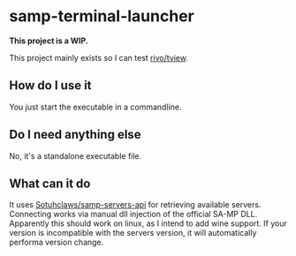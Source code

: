 # samp-terminal-launcher

**This project is a WIP.**

This project mainly exists so I can test [rivo/tview](https://github.com/rivo/tview).

## How do I use it

You just start the executable in a commandline.

## Do I need anything else

No, it's a standalone executable file.

## What can it do

It uses [Sotuhclaws/samp-servers-api](https://github.com/Southclaws/samp-servers-api) for
retrieving available servers. Connecting works via manual dll injection of the official SA-MP DLL.
Apparently this should work on linux, as I intend to add wine support. If your version is incompatible
with the servers version, it will automatically performa version change.
